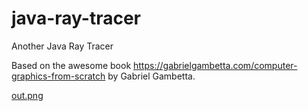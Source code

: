 # java-ray-tracer
Another Java Ray Tracer

Based on the awesome book https://gabrielgambetta.com/computer-graphics-from-scratch by Gabriel Gambetta.

[out.png](Output)
